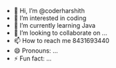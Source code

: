 - 👋 Hi, I’m @coderharshith
- 👀 I’m interested in coding 
- 🌱 I’m currently learning Java 
- 💞️ I’m looking to collaborate on ...
- 📫 How to reach me 8431693440
- 😄 Pronouns: ...
- ⚡ Fun fact: ...

<!---
coderharshith/coderharshith is a ✨ special ✨ repository because its `README.md` (this file) appears on your GitHub profile.
You can click the Preview link to take a look at your changes.
--->
